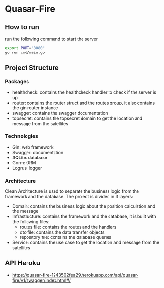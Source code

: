 # Quasar-Fire

## How to run
run the following command to start the server
```bash
export PORT="8080"
go run cmd/main.go
```

## Project Structure
### Packages
- healthcheck: contains the healthcheck handler to check if the server is up
- router: contains the router struct and the routes group, it also contains the gin router instance
- swagger: contains the swagger documentation
- topsecret: contains the topsecret domain to get the location and message from the satellites
### Technologies
- Gin: web framework
- Swagger: documentation
- SQLite: database
- Gorm: ORM
- Logrus: logger
### Architecture
Clean Architecture is used to separate the business logic from the framework and the database. The project is divided in 3 layers:
- Domain: contains the business logic about the position calculation and the message
- Infrastructure: contains the framework and the database, it is built with the following files:
  - routes file: contains the routes and the handlers
  - dto file: contains the data transfer objects
  - repository file: contains the database queries
- Service: contains the use case to get the location and message from the satellites


## API Heroku
- https://quasar-fire-1243502fea29.herokuapp.com/api/quasar-fire/v1/swagger/index.html#/